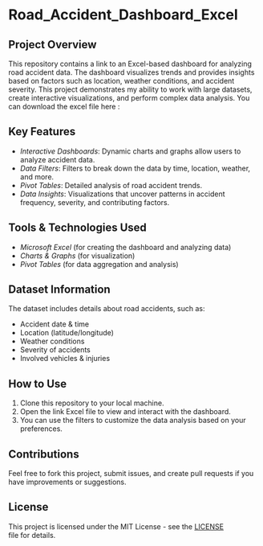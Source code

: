 # Road_Accident_Dashboard_Excel
## Project Overview
This repository contains a link to an Excel-based dashboard for analyzing road accident data. The dashboard visualizes trends and provides insights based on factors such as location, weather conditions, and accident severity. This project demonstrates my ability to work with large datasets, create interactive visualizations, and perform complex data analysis.
You can download the excel file here : 

## Key Features
- *Interactive Dashboards*: Dynamic charts and graphs allow users to analyze accident data.
- *Data Filters*: Filters to break down the data by time, location, weather, and more.
- *Pivot Tables*: Detailed analysis of road accident trends.
- *Data Insights*: Visualizations that uncover patterns in accident frequency, severity, and contributing factors.
## Tools & Technologies Used
- *Microsoft Excel* (for creating the dashboard and analyzing data)
- *Charts & Graphs* (for visualization)
- *Pivot Tables* (for data aggregation and analysis)

## Dataset Information
The dataset includes details about road accidents, such as:
- Accident date & time
- Location (latitude/longitude)
- Weather conditions
- Severity of accidents
- Involved vehicles & injuries

## How to Use
1. Clone this repository to your local machine.
2. Open the link Excel file to view and interact with the dashboard.
3. You can use the filters to customize the data analysis based on your preferences.

## Contributions
Feel free to fork this project, submit issues, and create pull requests if you have improvements or suggestions.
## License
This project is licensed under the MIT License - see the [LICENSE](LICENSE) file for details.
